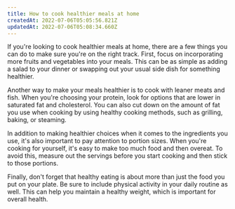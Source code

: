 ```yaml
---
title: How to cook healthier meals at home
createdAt: 2022-07-06T05:05:56.821Z
updatedAt: 2022-07-06T05:08:34.660Z
---
```


If you're looking to cook healthier meals at home, there are a few things you can do to make sure you're on the right track. First, focus on incorporating more fruits and vegetables into your meals. This can be as simple as adding a salad to your dinner or swapping out your usual side dish for something healthier.

Another way to make your meals healthier is to cook with leaner meats and fish. When you're choosing your protein, look for options that are lower in saturated fat and cholesterol. You can also cut down on the amount of fat you use when cooking by using healthy cooking methods, such as grilling, baking, or steaming.

In addition to making healthier choices when it comes to the ingredients you use, it's also important to pay attention to portion sizes. When you're cooking for yourself, it's easy to make too much food and then overeat. To avoid this, measure out the servings before you start cooking and then stick to those portions.

Finally, don't forget that healthy eating is about more than just the food you put on your plate. Be sure to include physical activity in your daily routine as well. This can help you maintain a healthy weight, which is important for overall health.

